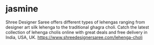 # jasmine
Shree Designer Saree offers different types of lehengas ranging from designer art silk lehenga to the traditional ghagra choli. Catch the latest collection of lehenga cholis online with great deals and free delivery in India, USA, UK. https://www.shreedesignersaree.com/lehenga-choli
